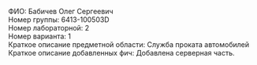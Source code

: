 ФИО: Бабичев Олег Сергеевич\
Номер группы: 6413-100503D\
Номер лабораторной: 2\
Номер варианта: 1\
Краткое описание предметной области: Служба проката автомобилей\
Краткое описание добавленных фич: Добавлена серверная часть.
